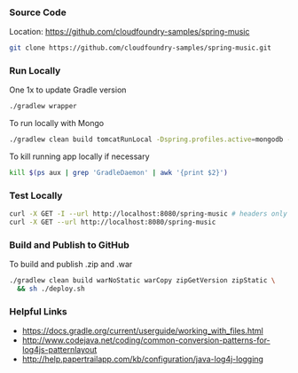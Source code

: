 ### Source Code
Location: <https://github.com/cloudfoundry-samples/spring-music>
```bash
git clone https://github.com/cloudfoundry-samples/spring-music.git
```

### Run Locally
One 1x to update Gradle version
```bash
./gradlew wrapper
```

To run locally with Mongo
```bash
./gradlew clean build tomcatRunLocal -Dspring.profiles.active=mongodb -Dmongodb.url=127.0.0.1
```

To kill running app locally if necessary
```bash
kill $(ps aux | grep 'GradleDaemon' | awk '{print $2}')
```

### Test Locally
```bash
curl -X GET -I --url http://localhost:8080/spring-music # headers only
curl -X GET --url http://localhost:8080/spring-music
```

### Build and Publish to GitHub
To build and publish .zip and .war
```bash
./gradlew clean build warNoStatic warCopy zipGetVersion zipStatic \
  && sh ./deploy.sh
```

### Helpful Links
- <https://docs.gradle.org/current/userguide/working_with_files.html>
- <http://www.codejava.net/coding/common-conversion-patterns-for-log4js-patternlayout>
- <http://help.papertrailapp.com/kb/configuration/java-log4j-logging>
